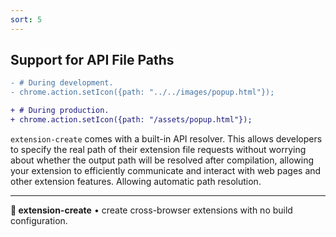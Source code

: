 ```yaml
---
sort: 5
---
```


## Support for API File Paths

```diff
- # During development.
- chrome.action.setIcon({path: "../../images/popup.html"});

+ # During production.
+ chrome.action.setIcon({path: "/assets/popup.html"});
```

`extension-create` comes with a built-in API resolver. This allows developers to specify the real path of their extension file requests without worrying about whether the output path will be resolved after compilation, allowing your extension to efficiently communicate and interact with web pages and other extension features. Allowing automatic path resolution.

---

**🧩 extension-create** • create cross-browser extensions with no build configuration.

